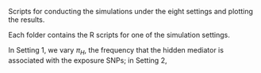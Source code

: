 Scripts for conducting the simulations under the eight settings and plotting the results.


Each folder contains the R scripts for one of the simulation settings.

In Setting 1, we vary $\pi_H$, the frequency that the hidden mediator is associated with the exposure SNPs; in Setting 2,
